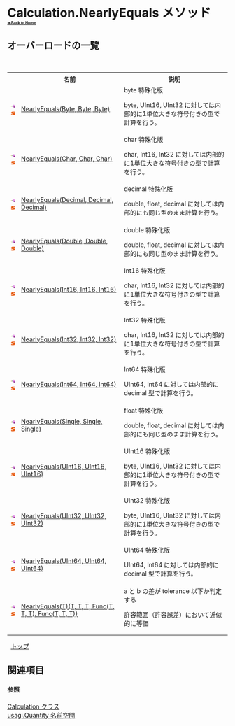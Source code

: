 # Calculation.NearlyEquals メソッド <div style="font-size:30%"><a href="https://github.com/usagi/usagi.cs/blob/master/docs/Home.md">≪Back to Home</a></div> 


## オーバーロードの一覧
&nbsp;<table><tr><th></th><th>名前</th><th>説明</th></tr><tr><td>![Public メソッド](media/pubmethod.gif "Public メソッド")![静的メンバー](media/static.gif "静的メンバー")</td><td><a href="M_usagi_Quantity_Calculation_NearlyEquals.md">NearlyEquals(Byte, Byte, Byte)</a></td><td>
byte 特殊化版 

byte, UInt16, UInt32 に対しては内部的に1単位大きな符号付きの型で計算を行う。</td></tr><tr><td>![Public メソッド](media/pubmethod.gif "Public メソッド")![静的メンバー](media/static.gif "静的メンバー")</td><td><a href="M_usagi_Quantity_Calculation_NearlyEquals_1.md">NearlyEquals(Char, Char, Char)</a></td><td>
char 特殊化版 

char, Int16, Int32 に対しては内部的に1単位大きな符号付きの型で計算を行う。</td></tr><tr><td>![Public メソッド](media/pubmethod.gif "Public メソッド")![静的メンバー](media/static.gif "静的メンバー")</td><td><a href="M_usagi_Quantity_Calculation_NearlyEquals_2.md">NearlyEquals(Decimal, Decimal, Decimal)</a></td><td>
decimal 特殊化版 

double, float, decimal に対しては内部的にも同じ型のまま計算を行う。</td></tr><tr><td>![Public メソッド](media/pubmethod.gif "Public メソッド")![静的メンバー](media/static.gif "静的メンバー")</td><td><a href="M_usagi_Quantity_Calculation_NearlyEquals_3.md">NearlyEquals(Double, Double, Double)</a></td><td>
double 特殊化版 

double, float, decimal に対しては内部的にも同じ型のまま計算を行う。</td></tr><tr><td>![Public メソッド](media/pubmethod.gif "Public メソッド")![静的メンバー](media/static.gif "静的メンバー")</td><td><a href="M_usagi_Quantity_Calculation_NearlyEquals_4.md">NearlyEquals(Int16, Int16, Int16)</a></td><td>
Int16 特殊化版 

char, Int16, Int32 に対しては内部的に1単位大きな符号付きの型で計算を行う。</td></tr><tr><td>![Public メソッド](media/pubmethod.gif "Public メソッド")![静的メンバー](media/static.gif "静的メンバー")</td><td><a href="M_usagi_Quantity_Calculation_NearlyEquals_5.md">NearlyEquals(Int32, Int32, Int32)</a></td><td>
Int32 特殊化版 

char, Int16, Int32 に対しては内部的に1単位大きな符号付きの型で計算を行う。</td></tr><tr><td>![Public メソッド](media/pubmethod.gif "Public メソッド")![静的メンバー](media/static.gif "静的メンバー")</td><td><a href="M_usagi_Quantity_Calculation_NearlyEquals_6.md">NearlyEquals(Int64, Int64, Int64)</a></td><td>
Int64 特殊化版 

UInt64, Int64 に対しては内部的に decimal 型で計算を行う。</td></tr><tr><td>![Public メソッド](media/pubmethod.gif "Public メソッド")![静的メンバー](media/static.gif "静的メンバー")</td><td><a href="M_usagi_Quantity_Calculation_NearlyEquals_7.md">NearlyEquals(Single, Single, Single)</a></td><td>
float 特殊化版 

double, float, decimal に対しては内部的にも同じ型のまま計算を行う。</td></tr><tr><td>![Public メソッド](media/pubmethod.gif "Public メソッド")![静的メンバー](media/static.gif "静的メンバー")</td><td><a href="M_usagi_Quantity_Calculation_NearlyEquals_8.md">NearlyEquals(UInt16, UInt16, UInt16)</a></td><td>
UInt16 特殊化版 

byte, UInt16, UInt32 に対しては内部的に1単位大きな符号付きの型で計算を行う。</td></tr><tr><td>![Public メソッド](media/pubmethod.gif "Public メソッド")![静的メンバー](media/static.gif "静的メンバー")</td><td><a href="M_usagi_Quantity_Calculation_NearlyEquals_9.md">NearlyEquals(UInt32, UInt32, UInt32)</a></td><td>
UInt32 特殊化版 

byte, UInt16, UInt32 に対しては内部的に1単位大きな符号付きの型で計算を行う。</td></tr><tr><td>![Public メソッド](media/pubmethod.gif "Public メソッド")![静的メンバー](media/static.gif "静的メンバー")</td><td><a href="M_usagi_Quantity_Calculation_NearlyEquals_10.md">NearlyEquals(UInt64, UInt64, UInt64)</a></td><td>
UInt64 特殊化版 

UInt64, Int64 に対しては内部的に decimal 型で計算を行う。</td></tr><tr><td>![Public メソッド](media/pubmethod.gif "Public メソッド")![静的メンバー](media/static.gif "静的メンバー")</td><td><a href="M_usagi_Quantity_Calculation_NearlyEquals__1.md">NearlyEquals(T)(T, T, T, Func(T, T, T), Func(T, T, T))</a></td><td>
a と b の差が tolerance 以下か判定する 

許容範囲（許容誤差）において近似的に等価</td></tr></table>&nbsp;
<a href="#calculation.nearlyequals-メソッド">トップ</a>

## 関連項目


#### 参照
<a href="T_usagi_Quantity_Calculation.md">Calculation クラス</a><br /><a href="N_usagi_Quantity.md">usagi.Quantity 名前空間</a><br />